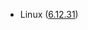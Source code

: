- Linux ([6.12.31](https://git.kernel.org/pub/scm/linux/kernel/git/stable/linux.git/tag/?h=v6.12.31))

